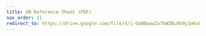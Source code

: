 ```yaml
---
title: GM Reference Sheet (PDF)
nav_order: 11
redirect_to: https://drive.google.com/file/d/1-OoNQwawIx7bWZNLHb9y3aKxkKTcuoCw/view?usp=sharing
---
```

